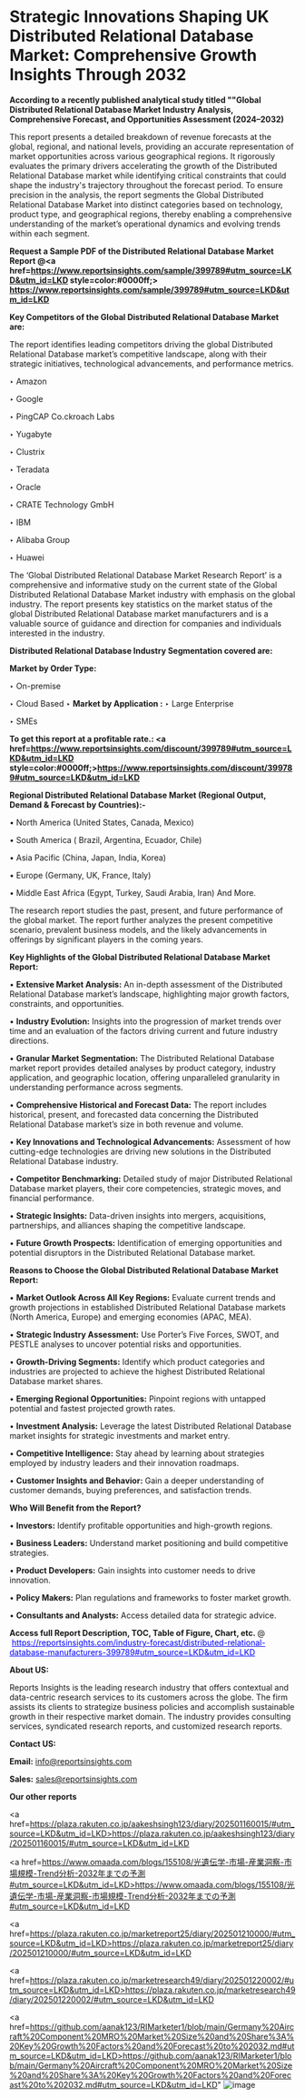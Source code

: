 # Strategic Innovations Shaping UK Distributed Relational Database Market: Comprehensive Growth Insights Through 2032

<strong>According to a recently published analytical study titled ""Global Distributed Relational Database Market Industry Analysis, Comprehensive Forecast, and Opportunities Assessment (2024–2032)</strong>

This report presents a detailed breakdown of revenue forecasts at the global, regional, and national levels, providing an accurate representation of market opportunities across various geographical regions. It rigorously evaluates the primary drivers accelerating the growth of the Distributed Relational Database market while identifying critical constraints that could shape the industry's trajectory throughout the forecast period. To ensure precision in the analysis, the report segments the Global Distributed Relational Database Market into distinct categories based on technology, product type, and geographical regions, thereby enabling a comprehensive understanding of the market’s operational dynamics and evolving trends within each segment.

<strong>Request a Sample PDF of the Distributed Relational Database Market Report </strong><strong>@<a href=https://www.reportsinsights.com/sample/399789#utm_source=LKD&utm_id=LKD style=color:#0000ff;> https://www.reportsinsights.com/sample/399789#utm_source=LKD&utm_id=LKD</a></strong></font>

<strong>Key Competitors of the Global Distributed Relational Database Market are:</strong>

The report identifies leading competitors driving the global Distributed Relational Database market’s competitive landscape, along with their strategic initiatives, technological advancements, and performance metrics.

‣ Amazon

‣ Google

‣ PingCAP
 Co.ckroach Labs

‣ Yugabyte

‣ Clustrix

‣ Teradata

‣ Oracle

‣ CRATE Technology GmbH

‣ IBM

‣ Alibaba Group

‣ Huawei

The ‘Global Distributed Relational Database Market Research Report’ is a comprehensive and informative study on the current state of the Global Distributed Relational Database Market industry with emphasis on the global industry. The report presents key statistics on the market status of the global Distributed Relational Database market manufacturers and is a valuable source of guidance and direction for companies and individuals interested in the industry.

<strong>Distributed Relational Database Industry Segmentation covered are:</strong>

<strong>Market by Order Type: </strong>

‣ On-premise

‣ Cloud Based
‣ 
<strong>Market by Application :</strong>
‣ Large Enterprise

‣ SMEs

<strong>To get this report at a profitable rate.: <a href=https://www.reportsinsights.com/discount/399789#utm_source=LKD&utm_id=LKD style=color:#0000ff;>https://www.reportsinsights.com/discount/399789#utm_source=LKD&utm_id=LKD</a></strong></font>

<strong>Regional Distributed Relational Database Market (Regional Output, Demand &amp; Forecast by Countries):-</strong>

• North America (United States, Canada, Mexico)

• South America ( Brazil, Argentina, Ecuador, Chile)

• Asia Pacific (China, Japan, India, Korea)

• Europe (Germany, UK, France, Italy)

• Middle East Africa (Egypt, Turkey, Saudi Arabia, Iran) And More.

The research report studies the past, present, and future performance of the global market. The report further analyzes the present competitive scenario, prevalent business models, and the likely advancements in offerings by significant players in the coming years.

<strong>Key Highlights of the Global Distributed Relational Database Market Report:</strong>

• <strong>Extensive Market Analysis:</strong> An in-depth assessment of the Distributed Relational Database market’s landscape, highlighting major growth factors, constraints, and opportunities.

• <strong>Industry Evolution:</strong> Insights into the progression of market trends over time and an evaluation of the factors driving current and future industry directions.

• <strong>Granular Market Segmentation:</strong> The Distributed Relational Database market report provides detailed analyses by product category, industry application, and geographic location, offering unparalleled granularity in understanding performance across segments.

• <strong>Comprehensive Historical and Forecast Data:</strong> The report includes historical, present, and forecasted data concerning the Distributed Relational Database market’s size in both revenue and volume.

• <strong>Key Innovations and Technological Advancements:</strong> Assessment of how cutting-edge technologies are driving new solutions in the Distributed Relational Database industry.

• <strong>Competitor Benchmarking:</strong> Detailed study of major Distributed Relational Database market players, their core competencies, strategic moves, and financial performance.

• <strong>Strategic Insights:</strong> Data-driven insights into mergers, acquisitions, partnerships, and alliances shaping the competitive landscape.

• <strong>Future Growth Prospects:</strong> Identification of emerging opportunities and potential disruptors in the Distributed Relational Database market.

<strong>Reasons to Choose the Global Distributed Relational Database Market Report:</strong>

• <strong>Market Outlook Across All Key Regions:</strong> Evaluate current trends and growth projections in established Distributed Relational Database markets (North America, Europe) and emerging economies (APAC, MEA).

• <strong>Strategic Industry Assessment:</strong> Use Porter’s Five Forces, SWOT, and PESTLE analyses to uncover potential risks and opportunities.

• <strong>Growth-Driving Segments:</strong> Identify which product categories and industries are projected to achieve the highest Distributed Relational Database market shares.

• <strong>Emerging Regional Opportunities:</strong> Pinpoint regions with untapped potential and fastest projected growth rates.

• <strong>Investment Analysis:</strong> Leverage the latest Distributed Relational Database market insights for strategic investments and market entry.

• <strong>Competitive Intelligence:</strong> Stay ahead by learning about strategies employed by industry leaders and their innovation roadmaps.

• <strong>Customer Insights and Behavior:</strong> Gain a deeper understanding of customer demands, buying preferences, and satisfaction trends.

<strong>Who Will Benefit from the Report?</strong>

• <strong>Investors:</strong> Identify profitable opportunities and high-growth regions.

• <strong>Business Leaders:</strong> Understand market positioning and build competitive strategies.

• <strong>Product Developers:</strong> Gain insights into customer needs to drive innovation.

• <strong>Policy Makers:</strong> Plan regulations and frameworks to foster market growth.

• <strong>Consultants and Analysts:</strong> Access detailed data for strategic advice.
</ul>
<strong>Access full Report Description, TOC, Table of Figure, Chart, etc. </strong>@  <a href=https://reportsinsights.com/industry-forecast/distributed-relational-database-manufacturers-399789#utm_source=LKD&utm_id=LKD style=color:#0000ff;>https://reportsinsights.com/industry-forecast/distributed-relational-database-manufacturers-399789#utm_source=LKD&utm_id=LKD</a></font>

<strong><strong>About US</strong>:</strong>

Reports Insights is the leading research industry that offers contextual and data-centric research services to its customers across the globe. The firm assists its clients to strategize business policies and accomplish sustainable growth in their respective market domain. The industry provides consulting services, syndicated research reports, and customized research reports.

<strong>Contact US:</strong>

<p class=""""><b>Email:</b> <a href=mailto:info@reportsinsights.com>info@reportsinsights.com</a></p>
<p class=""""><b>Sales:</b> <a href=mailto:sales@reportsinsights.com>sales@reportsinsights.com</a></p>

<strong>Our other reports</strong>

<a href=https://plaza.rakuten.co.jp/aakeshsingh123/diary/202501160015/#utm_source=LKD&utm_id=LKD>https://plaza.rakuten.co.jp/aakeshsingh123/diary/202501160015/#utm_source=LKD&utm_id=LKD</a>

<a href=https://www.omaada.com/blogs/155108/光遺伝学-市場-産業洞察-市場規模-Trend分析-2032年までの予測#utm_source=LKD&utm_id=LKD>https://www.omaada.com/blogs/155108/光遺伝学-市場-産業洞察-市場規模-Trend分析-2032年までの予測#utm_source=LKD&utm_id=LKD</a>

<a href=https://plaza.rakuten.co.jp/marketreport25/diary/202501210000/#utm_source=LKD&utm_id=LKD>https://plaza.rakuten.co.jp/marketreport25/diary/202501210000/#utm_source=LKD&utm_id=LKD</a>

<a href=https://plaza.rakuten.co.jp/marketresearch49/diary/202501220002/#utm_source=LKD&utm_id=LKD>https://plaza.rakuten.co.jp/marketresearch49/diary/202501220002/#utm_source=LKD&utm_id=LKD</a>

<a href=https://github.com/aanak123/RIMarketer1/blob/main/Germany%20Aircraft%20Component%20MRO%20Market%20Size%20and%20Share%3A%20Key%20Growth%20Factors%20and%20Forecast%20to%202032.md#utm_source=LKD&utm_id=LKD>https://github.com/aanak123/RIMarketer1/blob/main/Germany%20Aircraft%20Component%20MRO%20Market%20Size%20and%20Share%3A%20Key%20Growth%20Factors%20and%20Forecast%20to%202032.md#utm_source=LKD&utm_id=LKD</a>"
![image](https://github.com/user-attachments/assets/5657d6bf-a66a-4405-bf05-16d9e398c3d4)
